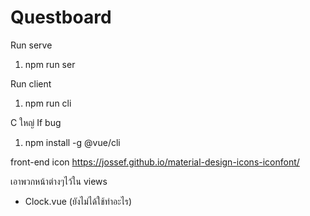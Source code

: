 # Questboard
Run serve
1. npm run ser

Run client
1. npm run cli

C ใหญ่
If bug
1. npm install -g @vue/cli


front-end   icon
https://jossef.github.io/material-design-icons-iconfont/



เอาพวกหน้าต่างๆไว้ใน views
+ Clock.vue (ยังไม่ได้ใช้ทำอะไร)
